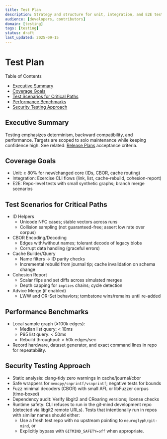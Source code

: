 ```yaml
---
title: Test Plan
description: Strategy and structure for unit, integration, and E2E testing.
audience: [developers, contributors]
domain: [testing]
tags: [testing]
status: draft
last_updated: 2025-09-15
---
```


# Test Plan

Table of Contents

- [Executive Summary](#executive-summary)
- [Coverage Goals](#coverage-goals)
- [Test Scenarios for Critical Paths](#test-scenarios-for-critical-paths)
- [Performance Benchmarks](#performance-benchmarks)
- [Security Testing Approach](#security-testing-approach)

## Executive Summary

Testing emphasizes determinism, backward compatibility, and performance. Targets are scoped to solo maintenance while keeping confidence high. See related: [Release Plans](../planning/Release_Plans.md) acceptance criteria.

## Coverage Goals

- Unit: ≥ 80% for new/changed core (IDs, CBOR, cache routing)
- Integration: Exercise CLI flows (link, list, cache-rebuild, cohesion-report)
- E2E: Repo-level tests with small synthetic graphs; branch merge scenarios

## Test Scenarios for Critical Paths

- ID Helpers
  - Unicode NFC cases; stable vectors across runs
  - Collision sampling (not guaranteed-free; assert low rate over corpus)
- CBOR Encoding/Decoding
  - Edges with/without names; tolerant decode of legacy blobs
  - Corrupt data handling (graceful errors)
- Cache Builder/Query
  - Name filters → ID parity checks
  - Incremental rebuild from journal tip; cache invalidation on schema change
- Cohesion Report
  - Scalar flips and set diffs across simulated merges
  - Depth capping for `implies` chains; cycle detection
- Advice Merge (if enabled)
  - LWW and OR-Set behaviors; tombstone wins/remains until re-added

## Performance Benchmarks

- Local sample graph (≥100k edges):
  - Median list query: < 10ms
  - P95 list query: < 50ms
  - Rebuild throughput: > 50k edges/sec
- Record hardware, dataset generator, and exact command lines in repo for repeatability.

## Security Testing Approach

- Static analysis: clang-tidy zero warnings in cache/journal/cbor
- Safe wrappers for `memcpy/snprintf/vsnprintf`; negative tests for bounds
- Fuzz minimal decoders (CBOR) with small AFL or libFuzzer corpus (time-boxed)
- Dependency audit: Verify libgit2 and CRoaring versions; license checks
- Runtime safety: CLI refuses to run in the git‑mind development repo (detected via libgit2 remote URLs). Tests that intentionally run in repos with similar names should either:
  - Use a fresh test repo with no upstream pointing to `neuroglyph/git-mind`, or
  - Explicitly bypass with `GITMIND_SAFETY=off` when appropriate.
